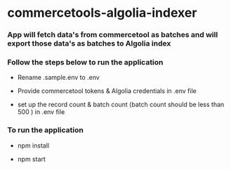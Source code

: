 # commercetools-algolia-indexer

### App will fetch data's from commercetool as batches and will export those data's as  batches to Algolia index 

### Follow the steps below to run the application

 - Rename .sample.env to .env

 - Provide commercetool tokens & Algolia credentials in .env file

 - set up the record count & batch count (batch count should be less than 500 ) in .env file

### To run the application

 - npm install

 - npm start
